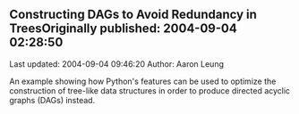 ## Constructing DAGs to Avoid Redundancy in TreesOriginally published: 2004-09-04 02:28:50 
Last updated: 2004-09-04 09:46:20 
Author: Aaron Leung 
 
An example showing how Python's features can be used to optimize the construction of tree-like data structures in order to produce directed acyclic graphs (DAGs) instead.
